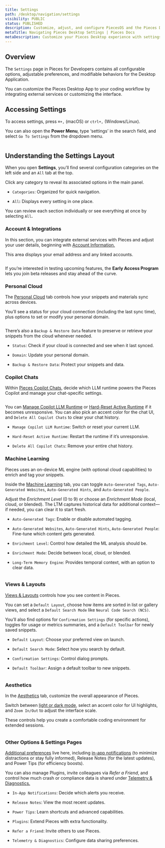 ```yaml
---
title: Settings
path: /desktop/navigation/settings
visibility: PUBLIC
status: PUBLISHED
description: Customize, adjust, and configure PiecesOS and the Pieces Desktop App to suit your workflow and privacy preferences. 
metaTitle: Navigating Pieces Desktop Settings | Pieces Docs
metaDescription: Customize your Pieces Desktop experience with settings for workflow optimization, integrations, and AI-powered assistance.
---
```


## Overview

The `Settings` page in Pieces for Developers contains all configurable options, adjustable preferences, and modifiable behaviors for the Desktop Application.

You can customize the Pieces Desktop App to your coding workflow by integrating external services or customizing the interface.

## Accessing Settings

To access settings, press `⌘+,` (macOS) or `ctrl+,` (Windows/Linux).

You can also open the **Power Menu**, type ‘settings’ in the search field, and select `Go To Settings` from the dropdown menu.

<Image src="https://storage.googleapis.com/hashnode_product_documentation_assets/desktop_app_assets/desktop_app_MAIN/new_media/Settings/settings.png" alt="" align="center" fullwidth="true" />

## Understanding the Settings Layout

When you open **Settings**, you’ll find several configuration categories on the left side and an `All` tab at the top.

Click any category to reveal its associated options in the main panel.

* `Categories`: Organized for quick navigation.

* `All`**:** Displays every setting in one place.

You can review each section individually or see everything at once by selecting `All`**.**

### Account & Integrations

In this section, you can integrate external services with Pieces and adjust your user details, beginning with [Account Information.](/products/desktop/configuration/account-and-cloud#account-management)

This area displays your email address and any linked accounts.

<Image src="https://storage.googleapis.com/hashnode_product_documentation_assets/desktop_app_assets/desktop_app_MAIN/new_media/Settings/Account%20%26%20Cloud/account_integrations.png" alt="" align="center" fullwidth="true" />

If you’re interested in testing upcoming features, the **Early Access Program** lets you join beta releases and stay ahead of the curve.

### Personal Cloud

The [Personal Cloud](/products/desktop/configuration/account-and-cloud#disconnecting-personal-cloud) tab controls how your snippets and materials sync across devices.

You’ll see a status for your cloud connection (including the last sync time), plus options to set or modify your personal domain.

<Image src="https://storage.googleapis.com/hashnode_product_documentation_assets/desktop_app_assets/desktop_app_MAIN/new_media/Pieces%20Copilot/Configure/disconnect_cloud.png" alt="" align="center" fullwidth="true" />

There’s also a `Backup & Restore Data` feature to preserve or retrieve your snippets from the cloud whenever needed.

* `Status`: Check if your cloud is connected and see when it last synced.

* `Domain`: Update your personal domain.

* `Backup & Restore Data`: Protect your snippets and data.

### Copilot Chats

Within [Pieces Copilot Chats](/products/desktop/configuration/copilot-and-machine-learning#copilot-chats), decide which LLM runtime powers the Pieces Copilot and manage your chat-specific settings.

<Image src="https://storage.googleapis.com/hashnode_product_documentation_assets/desktop_app_assets/desktop_app_MAIN/new_media/Settings/Pieces%20Copilot/switch_llm_settings.png" alt="" align="center" fullwidth="true" />

You can [Manage Copilot LLM Runtime](/products/desktop/configuration/copilot-and-machine-learning#manage-llm-runtime) or [Hard-Reset Active Runtime](/products/desktop/configuration/copilot-and-machine-learning#reset-active-runtime) if it becomes unresponsive. You can also pick an accent color for the chat UI, and `Delete All Copilot Chats` to clear your chat history.

* `Manage Copilot LLM Runtime`: Switch or reset your current LLM.

* `Hard-Reset Active Runtime`: Restart the runtime if it’s unresponsive.

* `Delete All Copilot Chats`: Remove your entire chat history.

### Machine Learning

Pieces uses an on-device ML engine (with optional cloud capabilities) to enrich and tag your snippets.

Inside the [Machine Learning](/products/desktop/configuration/copilot-and-machine-learning#machine-learning) tab, you can toggle `Auto-Generated Tags`, `Auto-Generated Websites`, `Auto-Generated Hints`, and `Auto-Generated People`.

Adjust the *Enrichment Level* (0 to 9) or choose an *Enrichment Mode* (local, cloud, or blended). The LTM captures historical data for additional context—if needed, you can clear it to start fresh.

* `Auto-Generated Tags`: Enable or disable automated tagging.

* `Auto-Generated Websites`, `Auto-Generated Hints`, `Auto-Generated People`: Fine-tune which content gets generated.

* `Enrichment Level`: Control how detailed the ML analysis should be.

* `Enrichment Mode`: Decide between local, cloud, or blended.

* `Long-Term Memory Engine`: Provides temporal context, with an option to clear data.

<Image src="https://storage.googleapis.com/hashnode_product_documentation_assets/desktop_app_assets/desktop_app_MAIN/new_media/Settings/Pieces%20Copilot/processing_mode.png" alt="" align="center" fullwidth="true" />

### Views & Layouts

[Views & Layouts](/products/desktop/configuration/aesthetics-layout#adjusting-layout) controls how you see content in Pieces.

You can set a `Default Layout`, choose how items are sorted in list or gallery views, and select a `Default Search Mode` like `Neural Code Search (NCS)`.

You’ll also find options for `Confirmation Settings` (for specific actions), toggles for usage or metrics summaries, and a `Default Toolbar` for newly saved snippets.

* `Default Layout`: Choose your preferred view on launch.

* `Default Search Mode`: Select how you search by default.

* `Confirmation Settings`: Control dialog prompts.

* `Default Toolbar`: Assign a default toolbar to new snippets.

<Image src="https://storage.googleapis.com/hashnode_product_documentation_assets/desktop_app_assets/desktop_app_MAIN/new_media/Pieces%20Drive/Workstream%20Activity/views_layouts_changing_workstream_view.png" alt="" align="center" fullwidth="true" />

### Aesthetics

In the [Aesthetics](/products/desktop/configuration/aesthetics-layout) tab, customize the overall appearance of Pieces.

Switch between [light or dark mode](/products/desktop/configuration/aesthetics-layout#dark--light-mode), select an accent color for UI highlights, and `Zoom In/Out` to adjust the interface scale.

These controls help you create a comfortable coding environment for extended sessions.

<Image src="https://storage.googleapis.com/hashnode_product_documentation_assets/desktop_app_assets/desktop_app_MAIN/new_media/Settings/Aesthetics/changing_colors.png" alt="" align="center" fullwidth="true" />

### Other Options & Settings Pages

[Additional preferences](/products/desktop/configuration/additional-settings) live here, including [in-app notifications](/products/desktop/configuration/additional-settings#notification-preferences) (to minimize distractions or stay fully informed), Release Notes (for the latest updates), and Power Tips (for efficiency boosts).

You can also manage Plugins, invite colleagues via *Refer a Friend*, and control how much crash or compliance data is shared under [Telemetry & Diagnostics.](/products/desktop/configuration/additional-settings#telemetry--diagnostics)

* `In-App Notifications`: Decide which alerts you receive.

* `Release Notes`: View the most recent updates.

* `Power Tips`: Learn shortcuts and advanced capabilities.

* `Plugins`: Extend Pieces with extra functionality.

* `Refer a Friend`: Invite others to use Pieces.

* `Telemetry & Diagnostics`: Configure data sharing preferences.

<Image src="https://storage.googleapis.com/hashnode_product_documentation_assets/desktop_app_assets/desktop_app_MAIN/new_media/Settings/Additional%20Settings/telemetry.png" alt="" align="center" fullwidth="true" />